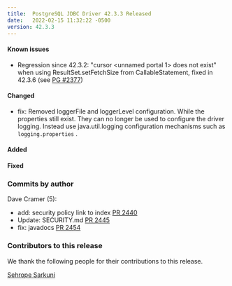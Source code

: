 ```yaml
---
title:  PostgreSQL JDBC Driver 42.3.3 Released
date:   2022-02-15 11:32:22 -0500
version: 42.3.3
---
```


#### Known issues

* Regression since 42.3.2: "cursor <unnamed portal 1> does not exist" when using ResultSet.setFetchSize from CallableStatement, fixed in 42.3.6 (see [PG #2377](https://github.com/pgjdbc/pgjdbc/pull/2377))

#### Changed

* fix: Removed loggerFile and loggerLevel configuration. While the properties still exist.
  They can no longer be used to configure the driver logging. Instead use java.util.logging
  configuration mechanisms such as `logging.properties` .

#### Added

#### Fixed

<!--more-->

### Commits by author

Dave Cramer (5):

* add: security policy link to index [PR 2440](https://github.com/pgjdbc/pgjdbc/pull/2440)
* Update: SECURITY.md [PR 2445](https://github.com/pgjdbc/pgjdbc/pull/2445)
* fix: javadocs [PR 2454](https://github.com/pgjdbc/pgjdbc/pull/2454)

### Contributors to this release

We thank the following people for their contributions to this release.

[Sehrope Sarkuni](https://github.com/sehrope)
